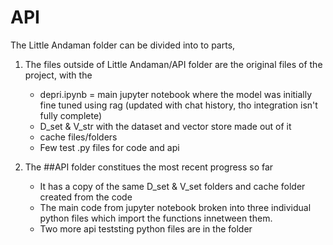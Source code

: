 # API
The Little Andaman folder can be divided into to parts,
  1. The files outside of Little Andaman/API folder are the original files of the project, with the
       * depri.ipynb = main jupyter notebook where the model was initially fine tuned using rag (updated with chat history, tho integration isn't fully complete)
       * D_set & V_str with the dataset and vector store made out of it
       * cache files/folders
       * Few test .py files for code and api

  2. The ##API folder constitues the most recent progress so far
       * It has a copy of the same D_set & V_set folders and cache folder created from the code
       * The main code from jupyter notebook broken into three individual python files which import the functions innetween them.
       * Two more api teststing python files are in the folder
